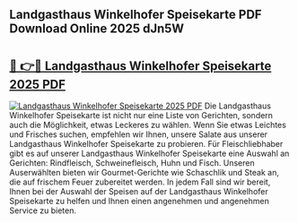 ## Landgasthaus Winkelhofer Speisekarte PDF Download Online 2025 dJn5W

# <h2><a href="http://gc91wo.nevu.top/?p=Landgasthaus+Winkelhofer+Speisekarte">🔗 👉🔴 Landgasthaus Winkelhofer Speisekarte 2025 PDF</a></h2>

[![Landgasthaus Winkelhofer Speisekarte 2025 PDF](https://i.imgur.com/dBaPXMq.png)](http://gc91wo.nevu.top/?p=Landgasthaus+Winkelhofer+Speisekarte)
Die Landgasthaus Winkelhofer Speisekarte ist nicht nur eine Liste von Gerichten, sondern auch die Möglichkeit, etwas Leckeres zu wählen. Wenn Sie etwas Leichtes und Frisches suchen, empfehlen wir Ihnen, unsere Salate aus unserer Landgasthaus Winkelhofer Speisekarte zu probieren. Für Fleischliebhaber gibt es auf unserer Landgasthaus Winkelhofer Speisekarte eine Auswahl an Gerichten: Rindfleisch, Schweinefleisch, Huhn und Fisch. Unseren Auserwählten bieten wir Gourmet-Gerichte wie Schaschlik und Steak an, die auf frischem Feuer zubereitet werden. In jedem Fall sind wir bereit, Ihnen bei der Auswahl der Speisen auf der Landgasthaus Winkelhofer Speisekarte zu helfen und Ihnen einen angenehmen und angenehmen Service zu bieten.
